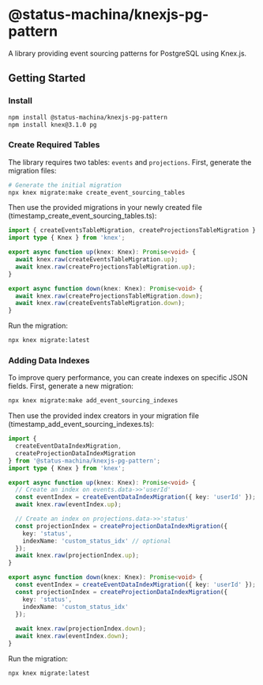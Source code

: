 # @status-machina/knexjs-pg-pattern

A library providing event sourcing patterns for PostgreSQL using Knex.js.

## Getting Started

### Install
```bash
npm install @status-machina/knexjs-pg-pattern
npm install knex@3.1.0 pg
```

### Create Required Tables
The library requires two tables: `events` and `projections`. First, generate the migration files:

```bash
# Generate the initial migration
npx knex migrate:make create_event_sourcing_tables
```

Then use the provided migrations in your newly created file (timestamp_create_event_sourcing_tables.ts):

```typescript
import { createEventsTableMigration, createProjectionsTableMigration } from '@status-machina/knexjs-pg-pattern';
import type { Knex } from 'knex';

export async function up(knex: Knex): Promise<void> {
  await knex.raw(createEventsTableMigration.up);
  await knex.raw(createProjectionsTableMigration.up);
}

export async function down(knex: Knex): Promise<void> {
  await knex.raw(createProjectionsTableMigration.down);
  await knex.raw(createEventsTableMigration.down);
}
```

Run the migration:
```bash
npx knex migrate:latest
```

### Adding Data Indexes
To improve query performance, you can create indexes on specific JSON fields. First, generate a new migration:

```bash
npx knex migrate:make add_event_sourcing_indexes
```

Then use the provided index creators in your migration file (timestamp_add_event_sourcing_indexes.ts):

```typescript
import { 
  createEventDataIndexMigration, 
  createProjectionDataIndexMigration 
} from '@status-machina/knexjs-pg-pattern';
import type { Knex } from 'knex';

export async function up(knex: Knex): Promise<void> {
  // Create an index on events.data->>'userId'
  const eventIndex = createEventDataIndexMigration({ key: 'userId' });
  await knex.raw(eventIndex.up);

  // Create an index on projections.data->>'status'
  const projectionIndex = createProjectionDataIndexMigration({ 
    key: 'status',
    indexName: 'custom_status_idx' // optional
  });
  await knex.raw(projectionIndex.up);
}

export async function down(knex: Knex): Promise<void> {
  const eventIndex = createEventDataIndexMigration({ key: 'userId' });
  const projectionIndex = createProjectionDataIndexMigration({ 
    key: 'status',
    indexName: 'custom_status_idx'
  });
  
  await knex.raw(projectionIndex.down);
  await knex.raw(eventIndex.down);
}
```

Run the migration:
```bash
npx knex migrate:latest
```

